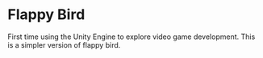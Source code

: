 # Flappy Bird
First time using the Unity Engine to explore video game development. This is a simpler version of flappy bird. 
